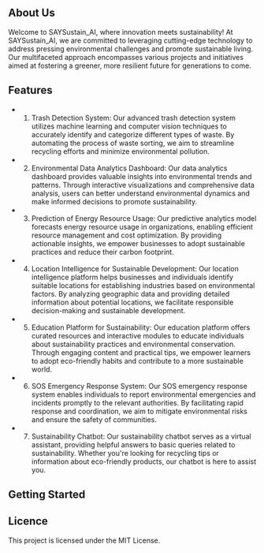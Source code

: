 ## About Us
Welcome to SAYSustain_AI, where innovation meets sustainability! At SAYSustain_AI, we are committed to leveraging cutting-edge technology to address pressing environmental challenges and promote sustainable living. Our multifaceted approach encompasses various projects and initiatives aimed at fostering a greener, more resilient future for generations to come.

## Features
- 1) Trash Detection System:
Our advanced trash detection system utilizes machine learning and computer vision techniques to accurately identify and categorize different types of waste. By automating the process of waste sorting, we aim to streamline recycling efforts and minimize environmental pollution.

- 2) Environmental Data Analytics Dashboard:
Our data analytics dashboard provides valuable insights into environmental trends and patterns. Through interactive visualizations and comprehensive data analysis, users can better understand environmental dynamics and make informed decisions to promote sustainability.

- 3) Prediction of Energy Resource Usage:
Our predictive analytics model forecasts energy resource usage in organizations, enabling efficient resource management and cost optimization. By providing actionable insights, we empower businesses to adopt sustainable practices and reduce their carbon footprint.

- 4) Location Intelligence for Sustainable Development:
Our location intelligence platform helps businesses and individuals identify suitable locations for establishing industries based on environmental factors. By analyzing geographic data and providing detailed information about potential locations, we facilitate responsible decision-making and sustainable development.

- 5) Education Platform for Sustainability:
Our education platform offers curated resources and interactive modules to educate individuals about sustainability practices and environmental conservation. Through engaging content and practical tips, we empower learners to adopt eco-friendly habits and contribute to a more sustainable world.

- 6) SOS Emergency Response System:
Our SOS emergency response system enables individuals to report environmental emergencies and incidents promptly to the relevant authorities. By facilitating rapid response and coordination, we aim to mitigate environmental risks and ensure the safety of communities.

- 7) Sustainability Chatbot:
Our sustainability chatbot serves as a virtual assistant, providing helpful answers to basic queries related to sustainability. Whether you're looking for recycling tips or information about eco-friendly products, our chatbot is here to assist you.

## Getting Started

## Licence
This project is licensed under the MIT License.
